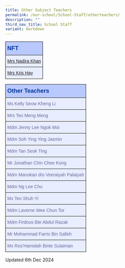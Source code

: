 ```yaml
---
title: Other Subject Teachers
permalink: /our-school/School-Staff/otherteachers/
description: ""
third_nav_title: School Staff
variant: markdown
---
```

<style type="text/css">
.tg  {border-collapse:collapse;border-color:#aabcfe;border-spacing:0;}
.tg td{background-color:#e8edff;border-color:#aabcfe;border-style:solid;border-width:1px;color:#669;
  font-family:Arial, sans-serif;font-size:14px;overflow:hidden;padding:10px 5px;word-break:normal;}
.tg th{background-color:#b9c9fe;border-color:#aabcfe;border-style:solid;border-width:1px;color:#039;
  font-family:Arial, sans-serif;font-size:14px;font-weight:normal;overflow:hidden;padding:10px 5px;word-break:normal;}
.tg .tg-18eh{border-color:#000000;font-size:18px;font-weight:bold;text-align:center;vertical-align:middle}
.tg .tg-s25z{border-color:#000000;font-size:18px;text-align:left;vertical-align:top}
.tg .tg-73oq{border-color:#000000;text-align:left;vertical-align:top}
</style>
<table class="tg"><tbody>
<tr><th class="tg-s25z"><b>NFT</b></th></tr>
<tr>
</tr><tr><td class="tg-73oq"><a href="mailto:nadira_abdullah@schools.gov.sg" rel="noopener noreferrer nofollow" target="_blank">Mrs Nadira Khan</a></td></tr>
<tr><td class="tg-73oq"><a href="mailto:ang_mei_hui@schools.gov.sg" rel="noopener noreferrer nofollow" target="_blank">Mrs Kris Hay</a></td></tr>
</tbody></table>
<table class="tg"><tbody>
<tr><th class="tg-s25z"><b>Other Teachers</b></th></tr>
<tr>
</tr><tr><td class="tg-73oq">Ms Kelly Seow Kheng Li</td></tr>
<tr><td class="tg-73oq">Mrs Teo Meng Meng</td></tr>
<tr><td class="tg-73oq">Mdm Jenny Lee Ngok Moi</td></tr>
<tr><td class="tg-73oq">Mdm Soh Ying Ying Jasmin</td></tr>
<tr><td class="tg-73oq">Mdm Tan Seok Ting</td></tr>
<tr><td class="tg-73oq">Mr Jonathan Chin Chee Kong</td></tr>
<tr><td class="tg-73oq">Mdm Manokari d/o Veeraiyah Palaiyah</td></tr>
<tr><td class="tg-73oq">Mdm Ng Lee Chu</td></tr>
<tr><td class="tg-73oq">Ms Teo Shuh Yi</td></tr>
<tr><td class="tg-73oq">Mdm Laverne Wee Chun Tor </td></tr>
<tr><td class="tg-73oq">Mdm Firdous Bte Abdul Razak </td></tr>
<tr><td class="tg-73oq">Mr	Mohammad Farris Bin Salleh</td></tr>
<tr><td class="tg-73oq">Ms Ros’Hamidah Binte Sulaiman</td></tr>
</tbody></table>

Updated 6th Dec 2024